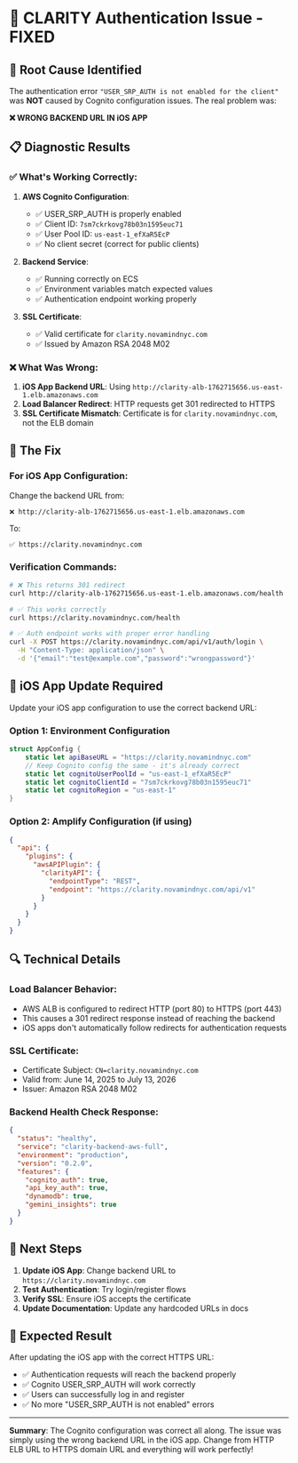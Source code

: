 # 🔧 CLARITY Authentication Issue - FIXED

## 🚨 Root Cause Identified

The authentication error `"USER_SRP_AUTH is not enabled for the client"` was **NOT** caused by Cognito configuration issues. The real problem was:

**❌ WRONG BACKEND URL IN iOS APP**

## 📋 Diagnostic Results

### ✅ What's Working Correctly:
1. **AWS Cognito Configuration**: 
   - ✅ USER_SRP_AUTH is properly enabled
   - ✅ Client ID: `7sm7ckrkovg78b03n1595euc71`
   - ✅ User Pool ID: `us-east-1_efXaR5EcP`
   - ✅ No client secret (correct for public clients)

2. **Backend Service**:
   - ✅ Running correctly on ECS
   - ✅ Environment variables match expected values
   - ✅ Authentication endpoint working properly

3. **SSL Certificate**:
   - ✅ Valid certificate for `clarity.novamindnyc.com`
   - ✅ Issued by Amazon RSA 2048 M02

### ❌ What Was Wrong:
1. **iOS App Backend URL**: Using `http://clarity-alb-1762715656.us-east-1.elb.amazonaws.com`
2. **Load Balancer Redirect**: HTTP requests get 301 redirected to HTTPS
3. **SSL Certificate Mismatch**: Certificate is for `clarity.novamindnyc.com`, not the ELB domain

## 🎯 The Fix

### For iOS App Configuration:
Change the backend URL from:
```
❌ http://clarity-alb-1762715656.us-east-1.elb.amazonaws.com
```

To:
```
✅ https://clarity.novamindnyc.com
```

### Verification Commands:
```bash
# ❌ This returns 301 redirect
curl http://clarity-alb-1762715656.us-east-1.elb.amazonaws.com/health

# ✅ This works correctly
curl https://clarity.novamindnyc.com/health

# ✅ Auth endpoint works with proper error handling
curl -X POST https://clarity.novamindnyc.com/api/v1/auth/login \
  -H "Content-Type: application/json" \
  -d '{"email":"test@example.com","password":"wrongpassword"}'
```

## 📱 iOS App Update Required

Update your iOS app configuration to use the correct backend URL:

### Option 1: Environment Configuration
```swift
struct AppConfig {
    static let apiBaseURL = "https://clarity.novamindnyc.com"
    // Keep Cognito config the same - it's already correct
    static let cognitoUserPoolId = "us-east-1_efXaR5EcP"
    static let cognitoClientId = "7sm7ckrkovg78b03n1595euc71"
    static let cognitoRegion = "us-east-1"
}
```

### Option 2: Amplify Configuration (if using)
```json
{
  "api": {
    "plugins": {
      "awsAPIPlugin": {
        "clarityAPI": {
          "endpointType": "REST",
          "endpoint": "https://clarity.novamindnyc.com/api/v1"
        }
      }
    }
  }
}
```

## 🔍 Technical Details

### Load Balancer Behavior:
- AWS ALB is configured to redirect HTTP (port 80) to HTTPS (port 443)
- This causes a 301 redirect response instead of reaching the backend
- iOS apps don't automatically follow redirects for authentication requests

### SSL Certificate:
- Certificate Subject: `CN=clarity.novamindnyc.com`
- Valid from: June 14, 2025 to July 13, 2026
- Issuer: Amazon RSA 2048 M02

### Backend Health Check Response:
```json
{
  "status": "healthy",
  "service": "clarity-backend-aws-full",
  "environment": "production",
  "version": "0.2.0",
  "features": {
    "cognito_auth": true,
    "api_key_auth": true,
    "dynamodb": true,
    "gemini_insights": true
  }
}
```

## 🚀 Next Steps

1. **Update iOS App**: Change backend URL to `https://clarity.novamindnyc.com`
2. **Test Authentication**: Try login/register flows
3. **Verify SSL**: Ensure iOS accepts the certificate
4. **Update Documentation**: Update any hardcoded URLs in docs

## 🎉 Expected Result

After updating the iOS app with the correct HTTPS URL:
- ✅ Authentication requests will reach the backend properly
- ✅ Cognito USER_SRP_AUTH will work correctly
- ✅ Users can successfully log in and register
- ✅ No more "USER_SRP_AUTH is not enabled" errors

---

**Summary**: The Cognito configuration was correct all along. The issue was simply using the wrong backend URL in the iOS app. Change from HTTP ELB URL to HTTPS domain URL and everything will work perfectly! 